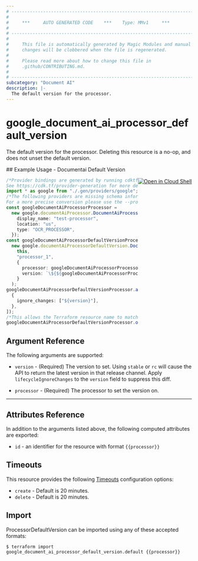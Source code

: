 ```yaml
---
# ----------------------------------------------------------------------------
#
#     ***     AUTO GENERATED CODE    ***    Type: MMv1     ***
#
# ----------------------------------------------------------------------------
#
#     This file is automatically generated by Magic Modules and manual
#     changes will be clobbered when the file is regenerated.
#
#     Please read more about how to change this file in
#     .github/CONTRIBUTING.md.
#
# ----------------------------------------------------------------------------
subcategory: "Document AI"
description: |-
  The default version for the processor.
---
```


# google\_document\_ai\_processor\_default\_version

The default version for the processor. Deleting this resource is a no-op, and does not unset the default version.

<div class = "oics-button" style="float: right; margin: 0 0 -15px">
  <a href="https://console.cloud.google.com/cloudshell/open?cloudshell_git_repo=https%3A%2F%2Fgithub.com%2Fterraform-google-modules%2Fdocs-examples.git&cloudshell_working_dir=documentai_default_version&cloudshell_image=gcr.io%2Fgraphite-cloud-shell-images%2Fterraform%3Alatest&open_in_editor=main.tf&cloudshell_print=.%2Fmotd&cloudshell_tutorial=.%2Ftutorial.md" target="_blank">
    <img alt="Open in Cloud Shell" src="//gstatic.com/cloudssh/images/open-btn.svg" style="max-height: 44px; margin: 32px auto; max-width: 100%;">
  </a>
</div>
## Example Usage - Documentai Default Version

```typescript
/*Provider bindings are generated by running cdktf get.
See https://cdk.tf/provider-generation for more details.*/
import * as google from "./.gen/providers/google";
/*The following providers are missing schema information and might need manual adjustments to synthesize correctly: google.
For a more precise conversion please use the --provider flag in convert.*/
const googleDocumentAiProcessorProcessor =
  new google.documentAiProcessor.DocumentAiProcessor(this, "processor", {
    display_name: "test-processor",
    location: "us",
    type: "OCR_PROCESSOR",
  });
const googleDocumentAiProcessorDefaultVersionProcessor =
  new google.documentAiProcessorDefaultVersion.DocumentAiProcessorDefaultVersion(
    this,
    "processor_1",
    {
      processor: googleDocumentAiProcessorProcessor.id,
      version: `\${${googleDocumentAiProcessorProcessor.id}}/processorVersions/stable`,
    }
  );
googleDocumentAiProcessorDefaultVersionProcessor.addOverride("lifecycle", [
  {
    ignore_changes: ["${version}"],
  },
]);
/*This allows the Terraform resource name to match the original name. You can remove the call if you don't need them to match.*/
googleDocumentAiProcessorDefaultVersionProcessor.overrideLogicalId("processor");

```

## Argument Reference

The following arguments are supported:

*   `version` -
    (Required)
    The version to set. Using `stable` or `rc` will cause the API to return the latest version in that release channel.
    Apply `lifecycleIgnoreChanges` to the `version` field to suppress this diff.

*   `processor` -
    (Required)
    The processor to set the version on.

***

## Attributes Reference

In addition to the arguments listed above, the following computed attributes are exported:

* `id` - an identifier for the resource with format `{{processor}}`

## Timeouts

This resource provides the following
[Timeouts](https://developer.hashicorp.com/terraform/plugin/sdkv2/resources/retries-and-customizable-timeouts) configuration options:

* `create` - Default is 20 minutes.
* `delete` - Default is 20 minutes.

## Import

ProcessorDefaultVersion can be imported using any of these accepted formats:

```console
$ terraform import google_document_ai_processor_default_version.default {{processor}}
```
